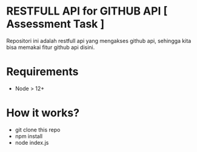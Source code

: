 # RESTFULL API for GITHUB API [ Assessment Task ]
Repositori ini adalah restfull api yang mengakses github api, sehingga kita bisa memakai fitur github api disini.

# Requirements
- Node > 12+

# How it works?
- git clone this repo
- npm install
- node index.js